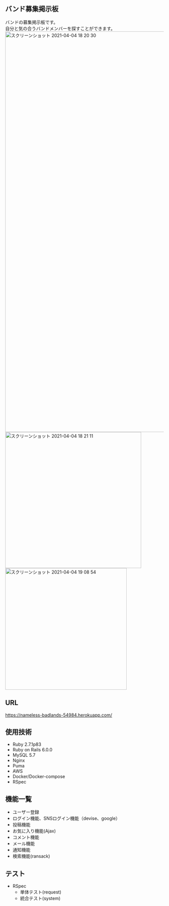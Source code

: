 ## バンド募集掲示板
バンドの募集掲示板です。  
自分と気の合うバンドメンバーを探すことができます。
<img width="1272" alt="スクリーンショット 2021-04-04 18 20 30" src="https://user-images.githubusercontent.com/41812171/113505813-2558ec00-957c-11eb-8f60-965756bb5186.png">
<img width="432" alt="スクリーンショット 2021-04-04 18 21 11" src="https://user-images.githubusercontent.com/41812171/113506419-c5644480-957f-11eb-9b8e-b98eeff6bbae.png">
<img width="386" alt="スクリーンショット 2021-04-04 19 08 54" src="https://user-images.githubusercontent.com/41812171/113506427-d57c2400-957f-11eb-9eae-d305f959322b.png">

## URL
https://nameless-badlands-54984.herokuapp.com/

## 使用技術
  - Ruby 2.7.1p83
  - Ruby on Rails 6.0.0
  - MySQL 5.7
  - Nginx
  - Puma
  - AWS
  - Docker/Docker-compose
  - RSpec

## 機能一覧
  - ユーザー登録
  - ログイン機能、SNSログイン機能（devise、google）
  - 投稿機能
  - お気に入り機能(Ajax)
  - コメント機能
  - メール機能
  - 通知機能
  - 検索機能(ransack)

## テスト
  - RSpec  
    - 単体テスト(request)  
    - 統合テスト(system)
